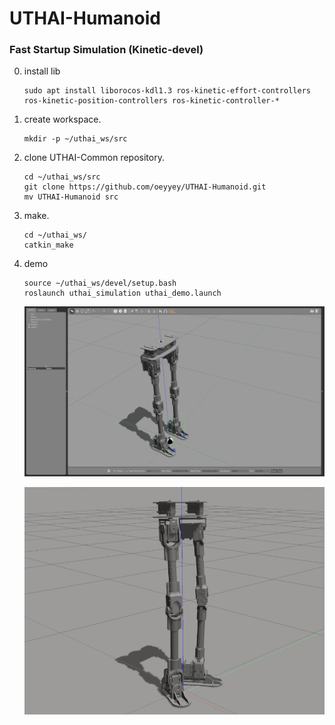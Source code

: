 # UTHAI-Humanoid

### Fast Startup Simulation (Kinetic-devel)

0. install lib
    ```
    sudo apt install liborocos-kdl1.3 ros-kinetic-effort-controllers ros-kinetic-position-controllers ros-kinetic-controller-*
    ```
1. create workspace.
    ```
    mkdir -p ~/uthai_ws/src
    ```
1. clone UTHAI-Common repository.
    ```
    cd ~/uthai_ws/src
    git clone https://github.com/oeyyey/UTHAI-Humanoid.git
    mv UTHAI-Humanoid src
    ```
2. make.
    ```
    cd ~/uthai_ws/
    catkin_make
    ```
3. demo
    ```
    source ~/uthai_ws/devel/setup.bash
    roslaunch uthai_simulation uthai_demo.launch
    ```    

    ![](https://github.com/UTHAI-Humanoid/UTHAI-Documents/blob/master/repo-images/uthai_gazebo_sim.png?raw=true)

    ![](https://github.com/UTHAI-Humanoid/UTHAI-Documents/blob/master/repo-images/uthai_gazebo_sim.gif?raw=true)

    
